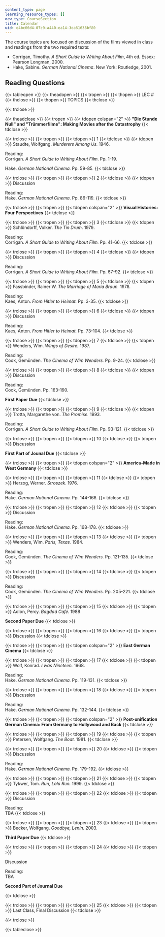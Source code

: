 ```yaml
---
content_type: page
learning_resource_types: []
ocw_type: CourseSection
title: Calendar
uid: e4bc06d4-07c0-a440-ea14-3ca61633bf80
---
```


The course topics are focused on discussion of the films viewed in class and readings from the two required texts:

*   Corrigan, Timothy. _A Short Guide to Writing About Film_, 4th ed. Essex: Pearson Longman, 2000.
*   Hake, Sabine. _German National Cinema_. New York: Routledge, 2001.

Reading Questions
-----------------

{{< tableopen >}}
{{< theadopen >}}
{{< tropen >}}
{{< thopen >}}
LEC #
{{< thclose >}}
{{< thopen >}}
TOPICS
{{< thclose >}}

{{< trclose >}}

{{< theadclose >}}
{{< tropen >}}
{{< tdopen colspan="2" >}}
**"Die Stunde Null" and "Trümmerfilme": Making Movies after the Catastrophy**
{{< tdclose >}}

{{< trclose >}}
{{< tropen >}}
{{< tdopen >}}
1
{{< tdclose >}}
{{< tdopen >}}
Staudte, Wolfgang. _Murderers Among Us._ 1946.  
  
Reading:  
Corrigan. _A Short Guide to Writing About Film_. Pp. 1-19.  
  
Hake. _German National Cinema._ Pp. 59-85.
{{< tdclose >}}

{{< trclose >}}
{{< tropen >}}
{{< tdopen >}}
2
{{< tdclose >}}
{{< tdopen >}}
Discussion  
  
Reading:  
Hake. _German National Cinema_. Pp. 86-119.
{{< tdclose >}}

{{< trclose >}}
{{< tropen >}}
{{< tdopen colspan="2" >}}
**Visual Histories: Four Perspectives**
{{< tdclose >}}

{{< trclose >}}
{{< tropen >}}
{{< tdopen >}}
3
{{< tdclose >}}
{{< tdopen >}}
Schlöndorff, Volker. _The Tin Drum_. 1979.  
  
Reading:  
Corrigan. _A Short Guide to Writing About Film._ Pp. 41-66.
{{< tdclose >}}

{{< trclose >}}
{{< tropen >}}
{{< tdopen >}}
4
{{< tdclose >}}
{{< tdopen >}}
Discussion  
  
Reading:  
Corrigan. _A Short Guide to Writing About Film._ Pp. 67-92.
{{< tdclose >}}

{{< trclose >}}
{{< tropen >}}
{{< tdopen >}}
5
{{< tdclose >}}
{{< tdopen >}}
Fassbinder, Rainer W. _The Marriage of Maria Braun._ 1978.  
  
Reading:  
Kaes, Anton. _From Hitler to Heimat._ Pp. 3-35.
{{< tdclose >}}

{{< trclose >}}
{{< tropen >}}
{{< tdopen >}}
6
{{< tdclose >}}
{{< tdopen >}}
Discussion  
  
Reading:  
Kaes, Anton. _From Hitler to Heimat._ Pp. 73-104.
{{< tdclose >}}

{{< trclose >}}
{{< tropen >}}
{{< tdopen >}}
7
{{< tdclose >}}
{{< tdopen >}}
Wenders, Wim. _Wings of Desire._ 1987.  
  
Reading:  
Cook, Gemünden. _The Cinema of Wim Wenders._ Pp. 9-24.
{{< tdclose >}}

{{< trclose >}}
{{< tropen >}}
{{< tdopen >}}
8
{{< tdclose >}}
{{< tdopen >}}
Discussion  
  
Reading:  
Cook, Gemünden. Pp. 163-190.  
  
**First Paper Due**
{{< tdclose >}}

{{< trclose >}}
{{< tropen >}}
{{< tdopen >}}
9
{{< tdclose >}}
{{< tdopen >}}
Trotta, Margarethe von. _The Promise._ 1993.  
  
Reading:  
Corrigan. _A Short Guide to Writing About Film._ Pp. 93-121.
{{< tdclose >}}

{{< trclose >}}
{{< tropen >}}
{{< tdopen >}}
10
{{< tdclose >}}
{{< tdopen >}}
Discussion  
  
**First Part of Jounal Due**
{{< tdclose >}}

{{< trclose >}}
{{< tropen >}}
{{< tdopen colspan="2" >}}
**America-Made in West Germany**
{{< tdclose >}}

{{< trclose >}}
{{< tropen >}}
{{< tdopen >}}
11
{{< tdclose >}}
{{< tdopen >}}
Herzog, Werner. _Stroszek_. 1976.  
  
Reading:  
Hake. _German National Cinema._ Pp. 144-168.
{{< tdclose >}}

{{< trclose >}}
{{< tropen >}}
{{< tdopen >}}
12
{{< tdclose >}}
{{< tdopen >}}
Discussion  
  
Reading:  
Hake. _German National Cinema._ Pp. 168-178.
{{< tdclose >}}

{{< trclose >}}
{{< tropen >}}
{{< tdopen >}}
13
{{< tdclose >}}
{{< tdopen >}}
Wenders, Wim. _Paris, Texas._ 1984.  
  
Reading:  
Cook, Gemünden. _The Cinema of Wim Wenders._ Pp. 121-135.
{{< tdclose >}}

{{< trclose >}}
{{< tropen >}}
{{< tdopen >}}
14
{{< tdclose >}}
{{< tdopen >}}
Discussion  
  
Reading:  
Cook, Gemünden. _The Cinema of Wim Wenders._ Pp. 205-221.
{{< tdclose >}}

{{< trclose >}}
{{< tropen >}}
{{< tdopen >}}
15
{{< tdclose >}}
{{< tdopen >}}
Adlon, Percy. _Bagdad Café_. 1988  
  
**Second Paper Due**
{{< tdclose >}}

{{< trclose >}}
{{< tropen >}}
{{< tdopen >}}
16
{{< tdclose >}}
{{< tdopen >}}
Discussion
{{< tdclose >}}

{{< trclose >}}
{{< tropen >}}
{{< tdopen colspan="2" >}}
**East German Cinema**
{{< tdclose >}}

{{< trclose >}}
{{< tropen >}}
{{< tdopen >}}
17
{{< tdclose >}}
{{< tdopen >}}
Wolf, Konrad. _I was Nineteen._ 1968.  
  
Reading:  
Hake. _German National Cinema._ Pp. 119-131.
{{< tdclose >}}

{{< trclose >}}
{{< tropen >}}
{{< tdopen >}}
18
{{< tdclose >}}
{{< tdopen >}}
Discussion  
  
Reading:  
Hake. _German National Cinema._ Pp. 132-144.
{{< tdclose >}}

{{< trclose >}}
{{< tropen >}}
{{< tdopen colspan="2" >}}
**Post-unification German Cinema: From Germany to Hollywood and Back**
{{< tdclose >}}

{{< trclose >}}
{{< tropen >}}
{{< tdopen >}}
19
{{< tdclose >}}
{{< tdopen >}}
Petersen, Wolfgang. _The Boat._ 1981.
{{< tdclose >}}

{{< trclose >}}
{{< tropen >}}
{{< tdopen >}}
20
{{< tdclose >}}
{{< tdopen >}}
Discussion  
  
Reading:  
Hake. _German National Cinema._ Pp. 179-192.
{{< tdclose >}}

{{< trclose >}}
{{< tropen >}}
{{< tdopen >}}
21
{{< tdclose >}}
{{< tdopen >}}
Tykwer, Tom. _Run, Lola Run._ 1999.
{{< tdclose >}}

{{< trclose >}}
{{< tropen >}}
{{< tdopen >}}
22
{{< tdclose >}}
{{< tdopen >}}
Discussion  
  
Reading:  
TBA
{{< tdclose >}}

{{< trclose >}}
{{< tropen >}}
{{< tdopen >}}
23
{{< tdclose >}}
{{< tdopen >}}
Becker, Wolfgang. _Goodbye, Lenin._ 2003.  
  
**Third Paper Due**
{{< tdclose >}}

{{< trclose >}}
{{< tropen >}}
{{< tdopen >}}
24
{{< tdclose >}}
{{< tdopen >}}


Discussion  
  
Reading:  
TBA  
  
**Second Part of Journal Due**


{{< tdclose >}}

{{< trclose >}}
{{< tropen >}}
{{< tdopen >}}
25
{{< tdclose >}}
{{< tdopen >}}
Last Class, Final Discussion
{{< tdclose >}}

{{< trclose >}}

{{< tableclose >}}